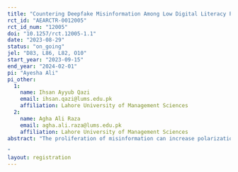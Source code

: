 ```yaml
---
title: "Countering Deepfake Misinformation Among Low Digital Literacy Populations"
rct_id: "AEARCTR-0012005"
rct_id_num: "12005"
doi: "10.1257/rct.12005-1.1"
date: "2023-08-29"
status: "on_going"
jel: "D83, L86, L82, O10"
start_year: "2023-09-15"
end_year: "2024-02-01"
pi: "Ayesha Ali"
pi_other:
  1:
    name: Ihsan Ayyub Qazi
    email: ihsan.qazi@lums.edu.pk
    affiliation: Lahore University of Management Sciences
  2:
    name: Agha Ali Raza
    email: agha.ali.raza@lums.edu.pk
    affiliation: Lahore University of Management Sciences
abstract: "The proliferation of misinformation can increase polarization, erode trust in public institutions, and pose significant risks to democracy. This problem is exacerbated in developing countries where social media growth has brought many online, many of whom lack the essential digital skills needed to competently navigate digital spaces. Through a randomized controlled trial in Lahore, Pakistan, we test whether interventions designed to educate social media users about misinformation (including deep- fake misinformation) can improve indicators of truth discernment, reduce emotional reactions to news items, and decrease polarization. 
"
layout: registration
---
```


